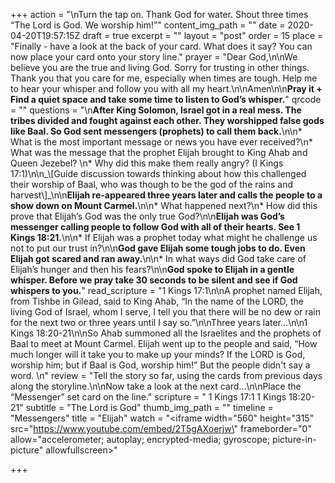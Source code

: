 +++
action = "\nTurn the tap on. Thank God for water. Shout three times “The Lord is God. We worship him!”"
content_img_path = ""
date = 2020-04-20T19:57:15Z
draft = true
excerpt = ""
layout = "post"
order = 15
place = "Finally - have a look at the back of your card. What does it say? You can now place your card onto your story line."
prayer = "Dear God,\n\nWe believe you are the true and living God. Sorry for trusting in other things. Thank you that you care for me, especially when times are tough. Help me to hear your whisper and follow you with all my heart.\n\nAmen\n\n**Pray it +  Find a quiet space and take some time to listen to God’s whisper.**"
qrcode = ""
questions = "\n**After King Solomon, Israel got in a real mess. The tribes divided and fought against each other. They worshipped false gods like Baal. So God sent messengers (prophets) to call them back.**\n\n* What is the most important message or news you have ever received?\n* What was the message that the prophet Elijah brought to King Ahab and Queen Jezebel? \n* Why did this make them really angry? (I Kings 17:1)\n\n_\\[Guide discussion towards thinking about how this challenged their worship of Baal, who was though to be the god of the rains and harvest\\]_\n\n**Elijah re-appeared three years later and calls the people to a show down on Mount Carmel.**\n\n* What happened next?\n* How did this prove that Elijah’s God was the only true God?\n\n**Elijah was God’s messenger calling people to follow God with all of their hearts. See 1 Kings 18:21.**\n\n* If Elijah was a prophet today what might he challenge us not to put our trust in?\n\n**God gave Elijah some tough jobs to do. Even Elijah got scared and ran away.**\n\n* In what ways did God take care of Elijah’s hunger and then his fears?\n\n**God spoke to Elijah in a gentle whisper. Before we pray take 30 seconds to be silent and see if God whispers to you.**"
read_scripture = "1 Kings 17:1\n\nA prophet named Elijah, from Tishbe in Gilead, said to King Ahab, “In the name of the LORD, the living God of Israel, whom I serve, I tell you that there will be no dew or rain for the next two or three years until I say so.”\n\nThree years later…\n\n1 Kings 18:20-21\n\nSo Ahab summoned all the Israelites and the prophets of Baal to meet at Mount Carmel. Elijah went up to the people and said, “How much longer will it take you to make up your minds? If the LORD is God, worship him; but if Baal is God, worship him!” But the people didn't say a word. \n"
review = "Tell the story so far, using the cards from previous days along the storyline.\n\nNow take a look at the next card…\n\nPlace the “Messenger” set card on the line."
scripture = " 1 Kings 17:1 1 Kings 18:20-21"
subtitle = "The Lord is God"
thumb_img_path = ""
timeline = "Messengers"
title = "Elijah"
watch = "<iframe width=\"560\" height=\"315\" src=\"https://www.youtube.com/embed/2T5gAXoerjw\" frameborder=\"0\" allow=\"accelerometer; autoplay; encrypted-media; gyroscope; picture-in-picture\" allowfullscreen></iframe>"

+++
